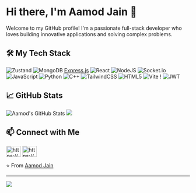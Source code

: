 # Hi there, I'm Aamod Jain 👋

Welcome to my GitHub profile! I'm a passionate full-stack developer who loves building innovative applications and solving complex problems. 

## 🛠️ My Tech Stack

![Zustand](https://img.shields.io/badge/-Zustand-black?style=flat-square&logo=zustand)
![MongoDB](https://img.shields.io/badge/MongoDB-%234ea94b.svg?style=for-the-badge&logo=mongodb&logoColor=white) [Express.js](https://img.shields.io/badge/express.js-%23404d59.svg?style=for-the-badge&logo=express&logoColor=%2361DAFB) ![React](https://img.shields.io/badge/react-%2320232a.svg?style=for-the-badge&logo=react&logoColor=%2361DAFB) ![NodeJS](https://img.shields.io/badge/node.js-6DA55F?style=for-the-badge&logo=node.js&logoColor=white) ![Socket.io](https://img.shields.io/badge/Socket.io-black?style=for-the-badge&logo=socket.io&badgeColor=010101)
![JavaScript](https://img.shields.io/badge/javascript-%23323330.svg?style=for-the-badge&logo=javascript&logoColor=%23F7DF1E) ![Python](https://img.shields.io/badge/python-3670A0?style=for-the-badge&logo=python&logoColor=ffdd54) ![C++](https://img.shields.io/badge/c++-%2300599C.svg?style=for-the-badge&logo=c%2B%2B&logoColor=white) ![TailwindCSS](https://img.shields.io/badge/tailwindcss-%2338B2AC.svg?style=for-the-badge&logo=tailwind-css&logoColor=white) ![HTML5](https://img.shields.io/badge/html5-%23E34F26.svg?style=for-the-badge&logo=html5&logoColor=white)  ![Vite](https://img.shields.io/badge/vite-%23646CFF.svg?style=for-the-badge&logo=vite&logoColor=white) !
![JWT](https://img.shields.io/badge/JWT-black?style=for-the-badge&logo=JSON%20web%20tokens)

## 📈 GitHub Stats

![Aamod's GitHub Stats](https://github-readme-stats.vercel.app/api?username=AamodJain&show_icons=true&theme=radical)
<a href="https://git.io/streak-stats">
        <img src="http://github-readme-streak-stats.herokuapp.com?user=AamodJain&theme=midnight-purple" />
      </a><br>

## 📫 Connect with Me

<p align="left">
<a href="https://www.linkedin.com/in/aamod-jain-96abab27b/" target="blank"><img align="center" src="https://raw.githubusercontent.com/rahuldkjain/github-profile-readme-generator/master/src/images/icons/Social/linked-in-alt.svg" alt="https://www.linkedin.com/in/asmit-rai-752709281?utm_source=share&utm_campaign=share_via&utm_content=profile&utm_medium=android_app" height="30" width="40" /></a>
<a href="https://instagram.com/https://www.instagram.com/raiasmit27/" target="blank"><img align="center" src="https://raw.githubusercontent.com/rahuldkjain/github-profile-readme-generator/master/src/images/icons/Social/instagram.svg" alt="https://www.instagram.com/aamod_jain/" height="30" width="40" /></a>
</p>

⭐️ From [Aamod Jain](https://github.com/AamodJain)

---
[![](https://visitcount.itsvg.in/api?id=VedantBedi12&icon=2&color=0)](https://visitcount.itsvg.in)
